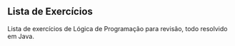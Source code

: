 ## Lista de Exercícios
Lista de exercícios de Lógica de Programação para revisão, todo resolvido em Java.

